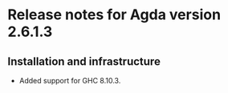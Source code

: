 Release notes for Agda version 2.6.1.3
======================================

Installation and infrastructure
-------------------------------

* Added support for GHC 8.10.3.
